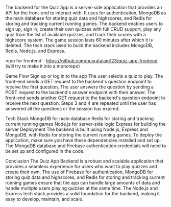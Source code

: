 The backend for the Quiz App is a server-side application that provides an API for the front-end to interact with. It uses  for authentication, MongoDB as the main database for storing quiz data and highscores, and Redis for storing and tracking current running games. The backend enables users to sign up, sign in, create their own quizzes with full CRUD support, play any quiz from the list of available quizzes, and track their scores with a highscore system. The game session lasts 60 minutes after which it is deleted. The tech stack used to build the backend includes MongoDB, Redis, Node.js, and Express.

repo for frontend - https://github.com/nusratalam123/quiz-app-frontend (will try to make it into a monorepo)

Game Flow
Sign up or log in to the app
The user selects a quiz to play.
The front-end sends a GET request to the backend's question endpoint to receive the first question.
The user answers the question by sending a POST request to the backend's answer endpoint with their answer.
The front-end sends another GET request to the backend's question endpoint to receive the next question.
Steps 3 and 4 are repeated until the user has answered all the questions or the session has expired.

Tech Stack
MongoDB for main database
Redis for storing and tracking current running games
Node.js for server-side logic
Express for building the server
Deployment
The backend is built using Node.js, Express and MongoDB, with Redis for storing the current running games. To deploy the application, make sure you have these dependencies installed and set up. The MongoDB database and Firebase authentication credentials will need to be set up and configured in the code.

Conclusion
The Quiz App Backend is a robust and scalable application that provides a seamless experience for users who want to play quizzes and create their own. The use of Firebase for authentication, MongoDB for storing quiz data and highscores, and Redis for storing and tracking current running games ensure that the app can handle large amounts of data and handle multiple users playing quizzes at the same time. The Node.js and Express tech stack provides a solid foundation for the backend, making it easy to develop, maintain, and scale.